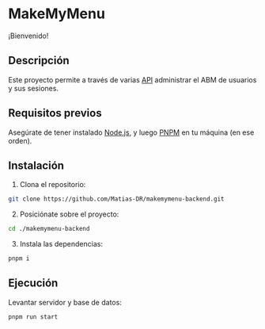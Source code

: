 # MakeMyMenu

¡Bienvenido!

## Descripción

Este proyecto permite a través de varias [API](https://es.wikipedia.org/wiki/API) administrar el ABM de usuarios y sus sesiones.

## Requisitos previos

Asegúrate de tener instalado [Node.js](https://nodejs.org/en), y luego [PNPM](https://pnpm.io/) en tu máquina (en ese orden).

## Instalación

1. Clona el repositorio:

  ```bash
  git clone https://github.com/Matias-DR/makemymenu-backend.git
  ```

2. Posiciónate sobre el proyecto:

  ```bash
  cd ./makemymenu-backend
  ```

3. Instala las dependencias:

  ```bash
  pnpm i
  ```

## Ejecución

Levantar servidor y base de datos:

  ```bash
  pnpm run start
  ```